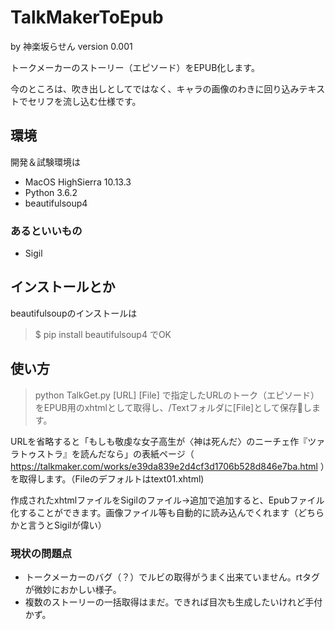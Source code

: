 # TalkMakerToEpub

by 神楽坂らせん version 0.001 

トークメーカーのストーリー（エピソード）をEPUB化します。

今のところは、吹き出しとしてではなく、キャラの画像のわきに回り込みテキストでセリフを流し込む仕様です。

## 環境

開発＆試験環境は

* MacOS HighSierra 10.13.3
* Python 3.6.2
* beautifulsoup4

### あるといいもの

* Sigil

## インストールとか

beautifulsoupのインストールは
>$ pip install beautifulsoup4
でOK

## 使い方

>python TalkGet.py [URL] [File]
で指定したURLのトーク（エピソード）をEPUB用のxhtmlとして取得し、/Textフォルダに[File]として保存します。

URLを省略すると「もしも敬虔な女子高生が〈神は死んだ〉のニーチェ作『ツァラトゥストラ』を読んだなら」の表紙ページ（ https://talkmaker.com/works/e39da839e2d4cf3d1706b528d846e7ba.html ）を取得します。（Fileのデフォルトはtext01.xhtml)

作成されたxhtmlファイルをSigilのファイル->追加で追加すると、Epubファイル化することができます。画像ファイル等も自動的に読み込んでくれます（どちらかと言うとSigilが偉い）

### 現状の問題点
* トークメーカーのバグ（？）でルビの取得がうまく出来ていません。rtタグが微妙におかしい様子。
* 複数のストーリーの一括取得はまだ。できれば目次も生成したいけれど手付かず。



